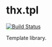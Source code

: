 thx.tpl
========

[![Build Status](https://travis-ci.org/fponticelli/thx.tpl.svg)](https://travis-ci.org/fponticelli/thx.tpl)

Template library.
